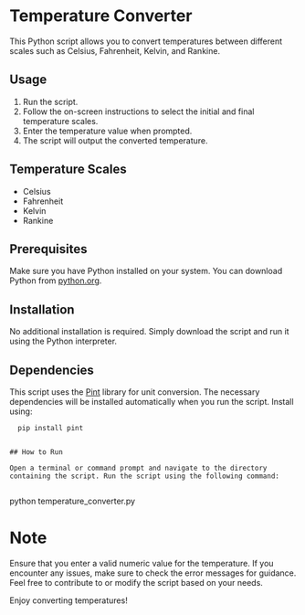 # Temperature Converter

This Python script allows you to convert temperatures between different scales such as Celsius, Fahrenheit, Kelvin, and Rankine.

## Usage

1. Run the script.
2. Follow the on-screen instructions to select the initial and final temperature scales.
3. Enter the temperature value when prompted.
4. The script will output the converted temperature.

## Temperature Scales

- Celsius
- Fahrenheit
- Kelvin
- Rankine

## Prerequisites

Make sure you have Python installed on your system. You can download Python from [python.org](https://www.python.org/).

## Installation

No additional installation is required. Simply download the script and run it using the Python interpreter.

## Dependencies

This script uses the [Pint](https://pint.readthedocs.io/) library for unit conversion. The necessary dependencies will be installed automatically when you run the script.
Install using:
```
  pip install pint


## How to Run

Open a terminal or command prompt and navigate to the directory containing the script. Run the script using the following command:


```
  python temperature_converter.py


# Note
Ensure that you enter a valid numeric value for the temperature.
If you encounter any issues, make sure to check the error messages for guidance.
Feel free to contribute to or modify the script based on your needs.

Enjoy converting temperatures!
